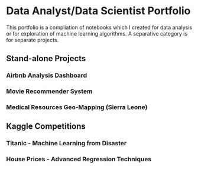 # Data Analyst/Data Scientist Portfolio 
This portfolio is a compliation of notebooks which I created for data analysis or for exploration of machine learning algorithms. A separative category is for separate projects.
## Stand-alone Projects
### Airbnb Analysis Dashboard

### Movie Recommender System

### Medical Resources Geo-Mapping (Sierra Leone) 

## Kaggle Competitions
### Titanic - Machine Learning from Disaster
### House Prices - Advanced Regression Techniques


